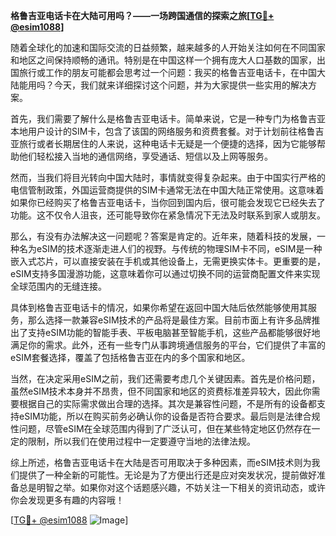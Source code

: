 **格鲁吉亚电话卡在大陆可用吗？——一场跨国通信的探索之旅[[TG💪+ @esim1088](https://t.me/s/esim1088)]**

随着全球化的加速和国际交流的日益频繁，越来越多的人开始关注如何在不同国家和地区之间保持顺畅的通讯。特别是在中国这样一个拥有庞大人口基数的国家，出国旅行或工作的朋友可能都会思考过一个问题：我买的格鲁吉亚电话卡，在中国大陆能用吗？今天，我们就来详细探讨这个问题，并为大家提供一些实用的解决方案。

首先，我们需要了解什么是格鲁吉亚电话卡。简单来说，它是一种专门为格鲁吉亚本地用户设计的SIM卡，包含了该国的网络服务和资费套餐。对于计划前往格鲁吉亚旅行或者长期居住的人来说，这种电话卡无疑是一个便捷的选择，因为它能够帮助他们轻松接入当地的通信网络，享受通话、短信以及上网等服务。

然而，当我们将目光转向中国大陆时，事情就变得复杂起来。由于中国实行严格的电信管制政策，外国运营商提供的SIM卡通常无法在中国大陆正常使用。这意味着如果你已经购买了格鲁吉亚电话卡，当你回到国内后，很可能会发现它已经失去了功能。这不仅令人沮丧，还可能导致你在紧急情况下无法及时联系到家人或朋友。

那么，有没有办法解决这一问题呢？答案是肯定的。近年来，随着科技的发展，一种名为eSIM的技术逐渐走进人们的视野。与传统的物理SIM卡不同，eSIM是一种嵌入式芯片，可以直接安装在手机或其他设备上，无需更换实体卡。更重要的是，eSIM支持多国漫游功能，这意味着你可以通过切换不同的运营商配置文件来实现全球范围内的无缝连接。

具体到格鲁吉亚电话卡的情况，如果你希望在返回中国大陆后依然能够使用其服务，那么选择一款兼容eSIM技术的产品将是最佳方案。目前市面上有许多品牌推出了支持eSIM功能的智能手表、平板电脑甚至智能手机，这些产品都能够很好地满足你的需求。此外，还有一些专门从事跨境通信服务的平台，它们提供了丰富的eSIM套餐选择，覆盖了包括格鲁吉亚在内的多个国家和地区。

当然，在决定采用eSIM之前，我们还需要考虑几个关键因素。首先是价格问题，虽然eSIM技术本身并不昂贵，但不同国家和地区的资费标准差异较大，因此你需要根据自己的实际需求做出合理的选择。其次是兼容性问题，不是所有的设备都支持eSIM功能，所以在购买前务必确认你的设备是否符合要求。最后则是法律合规性问题，尽管eSIM在全球范围内得到了广泛认可，但在某些特定地区仍然存在一定的限制，所以我们在使用过程中一定要遵守当地的法律法规。

综上所述，格鲁吉亚电话卡在大陆是否可用取决于多种因素，而eSIM技术则为我们提供了一种全新的可能性。无论是为了方便出行还是应对突发状况，提前做好准备总是明智之举。如果你对这个话题感兴趣，不妨关注一下相关的资讯动态，或许你会发现更多有趣的内容哦！

[[TG💪+ @esim1088](https://t.me/s/esim1088) ![Image](https://i.postimg.cc/4NQfJmqS/Snipaste-2025-05-13-00-14-12.png)]